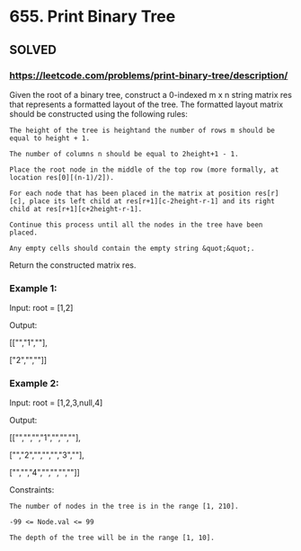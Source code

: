 # 655. Print Binary Tree

## SOLVED
### https://leetcode.com/problems/print-binary-tree/description/
Given the root of a binary tree, construct a 0-indexed m x n string matrix res that represents a formatted layout of the tree. The formatted layout matrix should be constructed using the following rules:





	The height of the tree is heightand the number of rows m should be equal to height + 1.

	The number of columns n should be equal to 2height+1 - 1.

	Place the root node in the middle of the top row (more formally, at location res[0][(n-1)/2]).

	For each node that has been placed in the matrix at position res[r][c], place its left child at res[r+1][c-2height-r-1] and its right child at res[r+1][c+2height-r-1].

	Continue this process until all the nodes in the tree have been placed.

	Any empty cells should contain the empty string &quot;&quot;.





Return the constructed matrix res.





### Example 1:





Input: root = [1,2]


Output: 

[[&quot;&quot;,&quot;1&quot;,&quot;&quot;],

[&quot;2&quot;,&quot;&quot;,&quot;&quot;]]





### Example 2:





Input: root = [1,2,3,null,4]


Output: 

[[&quot;&quot;,&quot;&quot;,&quot;&quot;,&quot;1&quot;,&quot;&quot;,&quot;&quot;,&quot;&quot;],

[&quot;&quot;,&quot;2&quot;,&quot;&quot;,&quot;&quot;,&quot;&quot;,&quot;3&quot;,&quot;&quot;],

[&quot;&quot;,&quot;&quot;,&quot;4&quot;,&quot;&quot;,&quot;&quot;,&quot;&quot;,&quot;&quot;]]







Constraints:





	The number of nodes in the tree is in the range [1, 210].

	-99 <= Node.val <= 99

	The depth of the tree will be in the range [1, 10].



